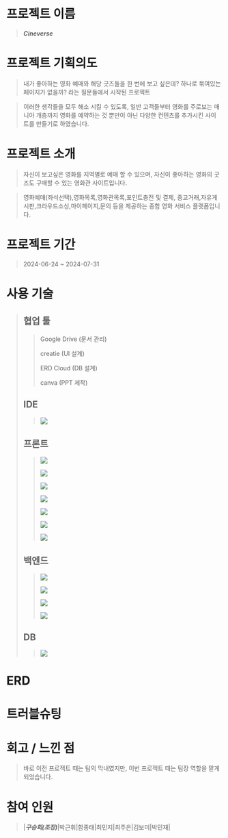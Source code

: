 
# 프로젝트 이름
> ***Cineverse***
> 
# 프로젝트 기획의도
> 내가 좋아하는 영화 예매와 해당 굿즈들을 한 번에 보고 싶은데?
> 하나로 묶여있는 페이지가 없을까? 라는 질문들에서 시작된 프로젝트

> 이러한 생각들을 모두 해소 시킬 수 있도록,  일반 고객들부터 영화를 주로보는 매니아 개층까지 영화를 예약하는 것 뿐만이 아닌 다양한 컨텐츠를 추가시킨 사이트를 만들기로 하였습니다.
# 프로젝트 소개
> 자신이 보고싶은 영화를 지역별로 예매 할 수 있으며, 자신이 좋아하는 영화의 굿즈도 구매할 수 있는 영화관 사이트입니다.

> 영화예매(좌석선택),영화목록,영화관목록,포인트충전 및 결제, 중고거래,자유게시판,크라우드소싱,마이페이지,문의 등을 제공하는 종합 영화 서비스 플랫폼입니다. 
# 프로젝트 기간
> 2024-06-24 ~ 2024-07-31
>



# 사용 기술
> ## 협업 툴
 >> Google Drive (문서 관리)
> > 
 >> creatie (UI 설계)
> > 
 >> ERD Cloud (DB 설계)
> >
> > canva (PPT 제작)
>## IDE
 >> <img src="https://img.shields.io/badge/Eclipse-2C2255?style=for-the-badge&logo=eclipse&logoColor=white">
> > 
>## 프론트
 >> <img src="https://img.shields.io/badge/html5-E34F26?style=for-the-badge&logo=html5&logoColor=white"><br>
> > 
 >> <img src="https://img.shields.io/badge/css-1572B6?style=for-the-badge&logo=css3&logoColor=white"><br>
> > 
 >> <img src="https://img.shields.io/badge/javascript-F7DF1E?style=for-the-badge&logo=javascript&logoColor=black"><br>
> >
 >> <img src="https://img.shields.io/badge/Bootstrap-563D7C?style=for-the-badge&logo=bootstrap&logoColor=white"><br>
> >
 >> <img src="https://img.shields.io/badge/jQuery-0769AD?style=for-the-badge&logo=jquery&logoColor=white"><br>
> >
 >> <img src="https://img.shields.io/badge/Ajax-0c0d0c?style=for-the-badge&logo=Ajax&logoColor=white"><br>
> > 
 >> <img src="https://img.shields.io/badge/JSP-0c0d0c?style=for-the-badge&logo=JSP&logoColor=white"><br>
> >
>## 백엔드
 >> <img src="https://img.shields.io/badge/Java-ED8B00?style=for-the-badge&logo=openjdk&logoColor=white"/><br>
> >
 >> <img src="https://img.shields.io/badge/SpringBoot-6DB33F?style=for-the-badge&logo=springboot&logoColor=white"/><br>
> >
 >> <img src="https://img.shields.io/badge/MVC-0c0d0c?style=for-the-badge&logo=MVC&logoColor=white"><br>
> >
 >> <img src="https://img.shields.io/badge/WebSocket-0c0d0c?style=for-the-badge&logo=WebSocket&logoColor=white"><br>
> > 
>## DB
 >><img src="https://img.shields.io/badge/Oracle-F80000?style=for-the-badge&logo=oracle&logoColor=white"> 
> >

# ERD
>
> <div>
>    
> </div>

# 트러블슈팅


# 회고 / 느낀 점
> 바로 이전 프로젝트 때는 팀의 막내였지만, 이번 프로젝트 때는 팀장 역할을 맡게 되었습니다.
> 



# 참여 인원
> |***구승회(조장)***|박근휘|함종태|최민지|최주은|김보미|박민재|
